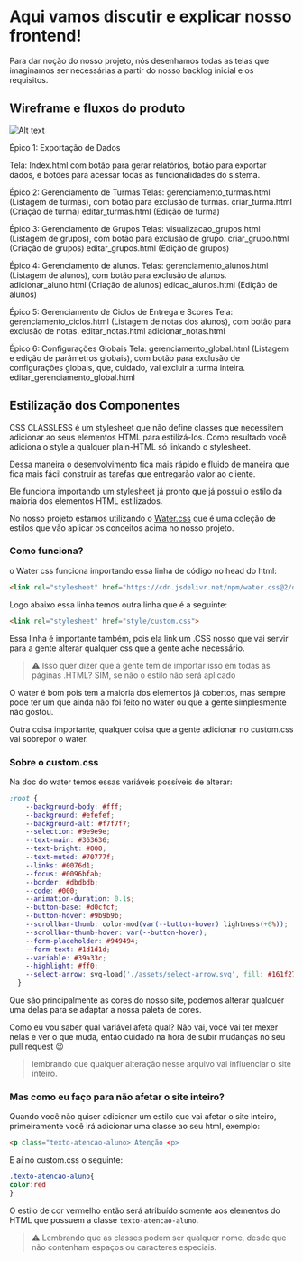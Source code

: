 <h1> Aqui vamos discutir e explicar nosso frontend!</h1> 

Para dar noção do nosso projeto, nós desenhamos todas as telas que imaginamos ser necessárias a partir do nosso backlog inicial e os requisitos. 
## Wireframe e fluxos do produto
![Alt text](image-7.png)

Épico 1: Exportação de Dados

Tela: Index.html com botão para gerar relatórios, botão para exportar dados, e botões para acessar todas as funcionalidades do sistema. 

Épico 2: Gerenciamento de Turmas
Telas:
gerenciamento_turmas.html (Listagem de turmas), com botão para exclusão de turmas.
criar_turma.html (Criação de turma)
editar_turmas.html (Edição de turma)

Épico 3: Gerenciamento de Grupos
Telas:
visualizacao_grupos.html (Listagem de grupos), com botão para exclusão de grupo.
criar_grupo.html (Criação de grupos)
editar_grupos.html (Edição de grupos)

Épico 4: Gerenciamento de alunos.
Telas:
gerenciamento_alunos.html (Listagem de alunos), com botão para exclusão de alunos.
adicionar_aluno.html (Criação de alunos)
edicao_alunos.html (Edição de alunos)

Épico 5: Gerenciamento de Ciclos de Entrega e Scores
Tela:
gerenciamento_ciclos.html (Listagem de notas dos alunos), com botão para exclusão de notas.
editar_notas.html
adicionar_notas.html

Épico 6: Configurações Globais
Tela:
gerenciamento_global.html (Listagem e edição de parâmetros globais), com botão para exclusão de configurações globais, que, cuidado, vai excluir a turma inteira. 
editar_gerenciamento_global.html

## Estilização dos Componentes


CSS CLASSLESS é um stylesheet que não define classes que necessitem adicionar ao seus elementos HTML para estilizá-los. Como resultado você adiciona o style a qualquer plain-HTML só linkando o stylesheet.

Dessa maneira o desenvolvimento fica mais rápido e fluido de maneira que fica mais fácil construir as tarefas que entregarão valor ao cliente. 

Ele funciona importando um stylesheet já pronto que já possui o estilo da maioria dos elementos HTML estilizados.

No nosso projeto estamos utilizando o [Water.css](https://watercss.kognise.dev/) que é uma coleção de estilos que vão aplicar os conceitos acima no nosso projeto.

###  Como funciona?

o Water css funciona importando essa linha de código no head do html:

```html
<link rel="stylesheet" href="https://cdn.jsdelivr.net/npm/water.css@2/out/light.css">
```

Logo abaixo essa linha temos outra linha que é a seguinte:

```html
<link rel="stylesheet" href="style/custom.css">
```

Essa linha é importante também, pois ela link um .CSS nosso que vai servir para a gente alterar qualquer css que a gente ache necessário.


>⚠️ Isso quer dizer que a gente tem de importar isso em todas as páginas .HTML?
>SIM, se não o estilo não será aplicado
>


O water é bom pois tem a maioria dos elementos já cobertos, mas sempre pode ter um que ainda não foi feito no water ou que a gente simplesmente não gostou.

Outra coisa importante, qualquer coisa que a gente adicionar no custom.css vai sobrepor o water.

### Sobre o custom.css

Na doc do water temos essas variáveis possíveis de alterar:

```css
:root {
    --background-body: #fff;
    --background: #efefef;
    --background-alt: #f7f7f7;
    --selection: #9e9e9e;
    --text-main: #363636;
    --text-bright: #000;
    --text-muted: #70777f;
    --links: #0076d1;
    --focus: #0096bfab;
    --border: #dbdbdb;
    --code: #000;
    --animation-duration: 0.1s;
    --button-base: #d0cfcf;
    --button-hover: #9b9b9b;
    --scrollbar-thumb: color-mod(var(--button-hover) lightness(+6%));
    --scrollbar-thumb-hover: var(--button-hover);
    --form-placeholder: #949494;
    --form-text: #1d1d1d;
    --variable: #39a33c;
    --highlight: #ff0;
    --select-arrow: svg-load('./assets/select-arrow.svg', fill: #161f27);
  }
```

Que são principalmente as cores do nosso site, podemos alterar qualquer uma delas para se adaptar a nossa paleta de cores.  

Como eu vou saber qual variável afeta qual? Não vai, você vai ter mexer nelas e ver o que muda, então cuidado na hora de subir mudanças no seu pull request 😉

> lembrando que qualquer alteração nesse arquivo vai influenciar o site inteiro.
> 

### Mas como eu faço para não afetar o site inteiro?

Quando você não quiser adicionar um estilo que vai afetar o site inteiro, primeiramente você irá adicionar uma classe ao seu html, exemplo:

```html
<p class="texto-atencao-aluno> Atenção <p>
```

E aí no custom.css o seguinte:

```css
.texto-atencao-aluno{
color:red
}
```

O estilo de cor vermelho então será atribuído somente aos elementos do HTML que possuem a classe `texto-atencao-aluno`.


>⚠️ Lembrando que as classes podem ser qualquer nome, desde que não contenham espaços ou caracteres especiais.
>
